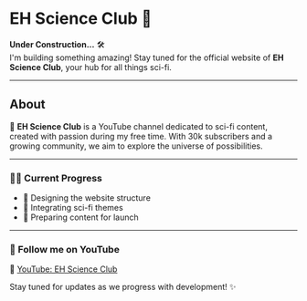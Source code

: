 # EH Science Club 🚧

**Under Construction...** 🛠️  
I'm building something amazing! Stay tuned for the official website of **EH Science Club**, your hub for all things sci-fi.  

---

## About  
🎥 **EH Science Club** is a YouTube channel dedicated to sci-fi content, created with passion during my free time. With 30k subscribers and a growing community, we aim to explore the universe of possibilities.  

---

### 👨‍💻 Current Progress  
- 🔧 Designing the website structure  
- 🚀 Integrating sci-fi themes  
- 📡 Preparing content for launch  

---

### 📌 Follow me on YouTube  
🌌 [YouTube: EH Science Club](https://www.youtube.com/@ehscienceclub/featured)  

Stay tuned for updates as we progress with development! ✨
